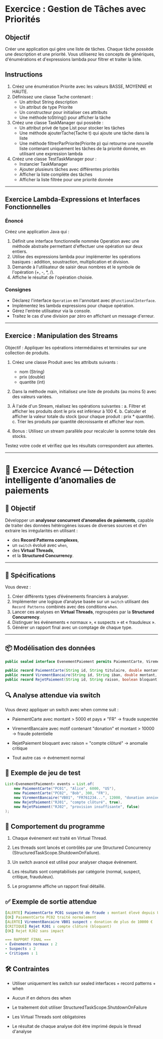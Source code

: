 # Exercice : Gestion de Tâches avec Priorités

## Objectif
Créer une application qui gère une liste de tâches. Chaque tâche possède une description et une priorité. Vous utiliserez les concepts de génériques, d'énumérations et d'expressions lambda pour filtrer et traiter la liste.

## Instructions

1. Créez une énumération Priorite avec les valeurs BASSE, MOYENNE et HAUTE.
2. Définissez une classe Tache contenant :
    - Un attribut String description
    - Un attribut de type Priorite
    - Un constructeur pour initialiser ces attributs
    - Une méthode toString() pour afficher la tâche
3. Créez une classe TaskManager qui possède :
    - Un attribut privé de type List<Tache> pour stocker les tâches
    - Une méthode ajouterTache(Tache t) qui ajoute une tâche dans la liste
    - Une méthode filtrerParPriorite(Priorite p) qui retourne une nouvelle liste contenant uniquement les tâches de la priorité donnée, en utilisant une expression lambda
4. Créez une classe TestTaskManager pour :
    - Instancier TaskManager
    - Ajouter plusieurs tâches avec différentes priorités
    - Afficher la liste complète des tâches
    - Afficher la liste filtrée pour une priorité donnée

---

## Exercice Lambda-Expressions et Interfaces Fonctionnelles

### Énoncé
Créez une application Java qui :
1. Définit une interface fonctionnelle nommée Operation avec une méthode abstraite permettant d'effectuer une opération sur deux entiers.
2. Utilise des expressions lambda pour implémenter les opérations basiques : addition, soustraction, multiplication et division.
3. Demande à l'utilisateur de saisir deux nombres et le symbole de l'opération (+, -, *, /).
4. Affiche le résultat de l'opération choisie.

### Consignes
- Déclarez l'interface `Operation` en l'annotant avec `@FunctionalInterface`.
- Implémentez les lambda expressions pour chaque opération.
- Gérez l'entrée utilisateur via la console.
- Traitez le cas d'une division par zéro en affichant un message d'erreur.

---

## Exercice : Manipulation des Streams

Objectif : Appliquer les opérations intermédiaires et terminales sur une collection de produits.

1. Créez une classe Produit avec les attributs suivants :
    - nom (String)
    - prix (double)
    - quantite (int)

2. Dans la méthode main, initialisez une liste de produits (au moins 5) avec des valeurs variées.

3. À l'aide d'un Stream, réalisez les opérations suivantes :
    a. Filtrer et afficher les produits dont le prix est inférieur à 100 €.
    b. Calculer et afficher la valeur totale du stock (pour chaque produit : prix * quantite).
    c. Trier les produits par quantité décroissante et afficher leur nom.

4. Bonus : Utilisez un stream parallèle pour recalculer la somme totale des stocks.

Testez votre code et vérifiez que les résultats correspondent aux attentes.

---

# 🧠 Exercice Avancé — Détection intelligente d’anomalies de paiements

## 🎯 Objectif

Développer un **analyseur concurrent d’anomalies de paiements**, capable de traiter des données hétérogènes issues de diverses sources et d’en extraire les irrégularités en utilisant :

- des **Record Patterns complexes**,
- un `switch` évolué avec `when`,
- des **Virtual Threads**,
- et la **Structured Concurrency**.

---

## 📘 Spécifications

Vous devez :

1. Créer différents types d’événements financiers à analyser.
2. Implémenter une logique d’analyse basée sur un `switch` utilisant des `Record Patterns` combinés avec des conditions `when`.
3. Lancer ces analyses en **Virtual Threads**, regroupées par la **Structured Concurrency**.
4. Distinguer les événements « normaux », « suspects » et « frauduleux ».
5. Générer un rapport final avec un comptage de chaque type.

---

## 📦 Modélisation des données

```java
public sealed interface EvenementPaiement permits PaiementCarte, VirementBancaire, RejetPaiement {}

public record PaiementCarte(String id, String titulaire, double montant, String pays) implements EvenementPaiement {}
public record VirementBancaire(String id, String iban, double montant, String motif) implements EvenementPaiement {}
public record RejetPaiement(String id, String raison, boolean bloquant) implements EvenementPaiement {}
```

## 🔍 Analyse attendue via switch

Vous devez appliquer un switch avec when comme suit :

- PaiementCarte avec montant > 5000 et pays ≠ "FR" → fraude suspectée

- VirementBancaire avec motif contenant "donation" et montant > 10000 → fraude potentielle

- RejetPaiement bloquant avec raison = "compte clôturé" → anomalie critique

- Tout autre cas → événement normal

## 🧪 Exemple de jeu de test

```java
List<EvenementPaiement> events = List.of(
    new PaiementCarte("PC01", "Alice", 6000, "US"),
    new PaiementCarte("PC02", "Bob", 300, "FR"),
    new VirementBancaire("VB01", "FR761234...", 12000, "donation anniversaire"),
    new RejetPaiement("RJ01", "compte clôturé", true),
    new RejetPaiement("RJ02", "provision insuffisante", false)
);
```

## 🧩 Comportement du programme

1. Chaque événement est traité en Virtual Thread.

2. Les threads sont lancés et contrôlés par une Structured Concurrency (StructuredTaskScope.ShutdownOnFailure).

3. Un switch avancé est utilisé pour analyser chaque événement.

4. Les résultats sont comptabilisés par catégorie (normal, suspect, critique, frauduleux).

5. Le programme affiche un rapport final détaillé.


## ✅ Exemple de sortie attendue

```yaml
[ALERTE] PaiementCarte PC01 suspecté de fraude : montant élevé depuis US
[OK] PaiementCarte PC02 traité normalement
[ALERTE] VirementBancaire VB01 suspect : donation de plus de 10000 €
[CRITIQUE] Rejet RJ01 : compte clôturé (bloquant)
[OK] Rejet RJ02 sans impact

=== RAPPORT FINAL ===
- Événements normaux : 2
- Suspects : 2
- Critiques : 1

```

## 🛠 Contraintes

- Utiliser uniquement les switch sur sealed interfaces + record patterns + when

- Aucun if en dehors des when

- Le traitement doit utiliser StructuredTaskScope.ShutdownOnFailure

- Les Virtual Threads sont obligatoires

- Le résultat de chaque analyse doit être imprimé depuis le thread d'analyse